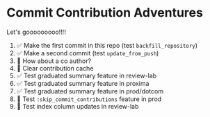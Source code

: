 # Commit Contribution Adventures

Let's gooooooooo!!!!

1. ✅ Make the first commit in this repo (test `backfill_repository`)
2. ✅ Make a second commit (test `update_from_push`)
3. 🔲 How about a co author?
4. 🔲 Clear contribution cache
5. ✅ Test graduated summary feature in review-lab
6. ✅ Test graduated summary feature in proxima
7. ✅ Test graduated summary feature in prod/dotcom
8. 🔲 Test `:skip_commit_contributions` feature in prod
9. 🔲 Test index column updates in review-lab
